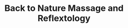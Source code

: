 ---
title: "Back to Nature Massage and Reflextology"
url: /west-boylston/back-to-nature-massage-and-reflextology/
shop: massage
---